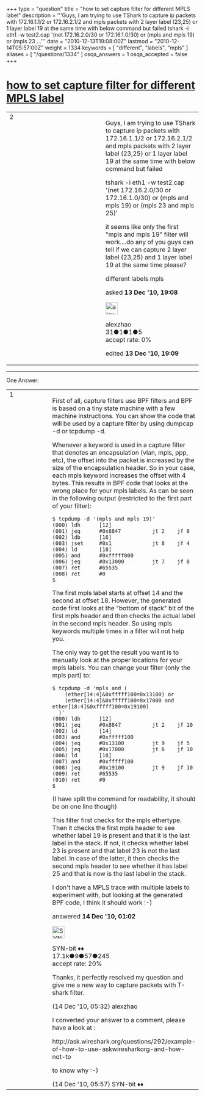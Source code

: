 +++
type = "question"
title = "how to set capture filter for different MPLS label"
description = '''Guys,  I am trying to use TShark to capture ip packets with 172.16.1.1/2 or 172.16.2.1/2 and mpls packets with 2 layer label (23,25) or 1 layer label 19 at the same time with below command but failed tshark -i eth1 -w test2.cap &#x27;(net 172.16.2.0/30 or 172.16.1.0/30) or (mpls and mpls 19) or (mpls 23 ...'''
date = "2010-12-13T19:08:00Z"
lastmod = "2010-12-14T05:57:00Z"
weight = 1334
keywords = [ "different", "labels", "mpls" ]
aliases = [ "/questions/1334" ]
osqa_answers = 1
osqa_accepted = false
+++

<div class="headNormal">

# [how to set capture filter for different MPLS label](/questions/1334/how-to-set-capture-filter-for-different-mpls-label)

</div>

<div id="main-body">

<div id="askform">

<table id="question-table" style="width:100%;"><colgroup><col style="width: 50%" /><col style="width: 50%" /></colgroup><tbody><tr class="odd"><td style="width: 30px; vertical-align: top"><div class="vote-buttons"><span id="post-1334-upvote" class="ajax-command post-vote up" rel="nofollow" title="I like this post (click again to cancel)"> </span><div id="post-1334-score" class="post-score" title="current number of votes">2</div><span id="post-1334-downvote" class="ajax-command post-vote down" rel="nofollow" title="I dont like this post (click again to cancel)"> </span> <span id="favorite-mark" class="ajax-command favorite-mark" rel="nofollow" title="mark/unmark this question as favorite (click again to cancel)"> </span><div id="favorite-count" class="favorite-count"></div></div></td><td><div id="item-right"><div class="question-body"><p>Guys, I am trying to use TShark to capture ip packets with 172.16.1.1/2 or 172.16.2.1/2 and mpls packets with 2 layer label (23,25) or 1 layer label 19 at the same time with below command but failed</p><p>tshark -i eth1 -w test2.cap '(net 172.16.2.0/30 or 172.16.1.0/30) or (mpls and mpls 19) or (mpls 23 and mpls 25)'</p><p>it seems like only the first "mpls and mpls 19" filter will work....do any of you guys can tell if we can capture 2 layer label (23,25) and 1 layer label 19 at the same time please?</p></div><div id="question-tags" class="tags-container tags"><span class="post-tag tag-link-different" rel="tag" title="see questions tagged &#39;different&#39;">different</span> <span class="post-tag tag-link-labels" rel="tag" title="see questions tagged &#39;labels&#39;">labels</span> <span class="post-tag tag-link-mpls" rel="tag" title="see questions tagged &#39;mpls&#39;">mpls</span></div><div id="question-controls" class="post-controls"></div><div class="post-update-info-container"><div class="post-update-info post-update-info-user"><p>asked <strong>13 Dec '10, 19:08</strong></p><img src="https://secure.gravatar.com/avatar/9df416451ecae22ccd97710f7413abc8?s=32&amp;d=identicon&amp;r=g" class="gravatar" width="32" height="32" alt="alexzhao&#39;s gravatar image" /><p><span>alexzhao</span><br />
<span class="score" title="31 reputation points">31</span><span title="1 badges"><span class="badge1">●</span><span class="badgecount">1</span></span><span title="1 badges"><span class="silver">●</span><span class="badgecount">1</span></span><span title="5 badges"><span class="bronze">●</span><span class="badgecount">5</span></span><br />
<span class="accept_rate" title="Rate of the user&#39;s accepted answers">accept rate:</span> <span title="alexzhao has no accepted answers">0%</span></p></div><div class="post-update-info post-update-info-edited"><p><span> edited <strong>13 Dec '10, 19:09</strong> </span></p></div></div><div id="comments-container-1334" class="comments-container"></div><div id="comment-tools-1334" class="comment-tools"></div><div class="clear"></div><div id="comment-1334-form-container" class="comment-form-container"></div><div class="clear"></div></div></td></tr></tbody></table>

------------------------------------------------------------------------

<div class="tabBar">

<span id="sort-top"></span>

<div class="headQuestions">

One Answer:

</div>

</div>

<span id="1336"></span>

<div id="answer-container-1336" class="answer">

<table style="width:100%;"><colgroup><col style="width: 50%" /><col style="width: 50%" /></colgroup><tbody><tr class="odd"><td style="width: 30px; vertical-align: top"><div class="vote-buttons"><span id="post-1336-upvote" class="ajax-command post-vote up" rel="nofollow" title="I like this post (click again to cancel)"> </span><div id="post-1336-score" class="post-score" title="current number of votes">1</div><span id="post-1336-downvote" class="ajax-command post-vote down" rel="nofollow" title="I dont like this post (click again to cancel)"> </span></div></td><td><div class="item-right"><div class="answer-body"><p>First of all, capture filters use BPF filters and BPF is based on a tiny state machine with a few machine instructions. You can show the code that will be used by a capture filter by using dumpcap -d or tcpdump -d.</p><p>Whenever a keyword is used in a capture filter that denotes an encapsulation (vlan, mpls, ppp, etc), the offset into the packet is increased by the size of the encapsulation header. So in your case, each mpls keyword increases the offset with 4 bytes. This results in BPF code that looks at the wrong place for your mpls labels. As can be seen in the following output (restricted to the first part of your filter):</p><pre><code>$ tcpdump -d &#39;(mpls and mpls 19)&#39;
(000) ldh      [12]
(001) jeq      #0x8847          jt 2    jf 8
(002) ldb      [16]
(003) jset     #0x1             jt 8    jf 4
(004) ld       [18]
(005) and      #0xfffff000
(006) jeq      #0x13000         jt 7    jf 8
(007) ret      #65535
(008) ret      #0
$</code></pre><p>The first mpls label starts at offset 14 and the second at offset 18. However, the generated code first looks at the "bottom of stack" bit of the first mpls header and then checks the actual label in the second mpls header. So using mpls keywords multiple times in a filter will not help you.</p><p>The only way to get the result you want is to manually look at the proper locations for your mpls labels. You can change your filter (only the mpls part) to:</p><pre><code>$ tcpdump -d &#39;mpls and ( 
    (ether[14:4]&amp;0xfffff100=0x13100) or 
    (ether[14:4]&amp;0xfffff100=0x17000 and ether[18:4]&amp;0xfffff100=0x19100) 
  )&#39;
(000) ldh      [12]
(001) jeq      #0x8847          jt 2    jf 10
(002) ld       [14]
(003) and      #0xfffff100
(004) jeq      #0x13100         jt 9    jf 5
(005) jeq      #0x17000         jt 6    jf 10
(006) ld       [18]
(007) and      #0xfffff100
(008) jeq      #0x19100         jt 9    jf 10
(009) ret      #65535
(010) ret      #0
$</code></pre><p>(I have split the command for readability, it should be on one line though)</p><p>This filter first checks for the mpls ethertype. Then it checks the first mpls header to see whether label 19 is present and that it is the last label in the stack. If not, it checks whether label 23 is present and that label 23 is not the last label. In case of the latter, it then checks the second mpls header to see whether it has label 25 and that is now is the last label in the stack.</p><p>I don't have a MPLS trace with multiple labels to experiment with, but looking at the generated BPF code, I think it should work :-)</p></div><div class="answer-controls post-controls"></div><div class="post-update-info-container"><div class="post-update-info post-update-info-user"><p>answered <strong>14 Dec '10, 01:02</strong></p><img src="https://secure.gravatar.com/avatar/7901a94d8fdd1f9f47cda9a32fcfa177?s=32&amp;d=identicon&amp;r=g" class="gravatar" width="32" height="32" alt="SYN-bit&#39;s gravatar image" /><p><span>SYN-bit ♦♦</span><br />
<span class="score" title="17094 reputation points"><span>17.1k</span></span><span title="9 badges"><span class="badge1">●</span><span class="badgecount">9</span></span><span title="57 badges"><span class="silver">●</span><span class="badgecount">57</span></span><span title="245 badges"><span class="bronze">●</span><span class="badgecount">245</span></span><br />
<span class="accept_rate" title="Rate of the user&#39;s accepted answers">accept rate:</span> <span title="SYN-bit has 174 accepted answers">20%</span></p></div></div><div id="comments-container-1336" class="comments-container"><span id="1341"></span><div id="comment-1341" class="comment"><div id="post-1341-score" class="comment-score"></div><div class="comment-text"><p>Thanks, it perfectly resolved my question and give me a new way to capture packets with T-shark filter.</p></div><div id="comment-1341-info" class="comment-info"><span class="comment-age">(14 Dec '10, 05:32)</span> <span class="comment-user userinfo">alexzhao</span></div></div><span id="1343"></span><div id="comment-1343" class="comment"><div id="post-1343-score" class="comment-score"></div><div class="comment-text"><p>I converted your answer to a comment, please have a look at :</p><p>http://ask.wireshark.org/questions/292/example-of-how-to-use-askwiresharkorg-and-how-not-to</p><p>to know why :-)</p></div><div id="comment-1343-info" class="comment-info"><span class="comment-age">(14 Dec '10, 05:57)</span> <span class="comment-user userinfo">SYN-bit ♦♦</span></div></div></div><div id="comment-tools-1336" class="comment-tools"></div><div class="clear"></div><div id="comment-1336-form-container" class="comment-form-container"></div><div class="clear"></div></div></td></tr></tbody></table>

</div>

<div class="paginator-container-left">

</div>

</div>

</div>

